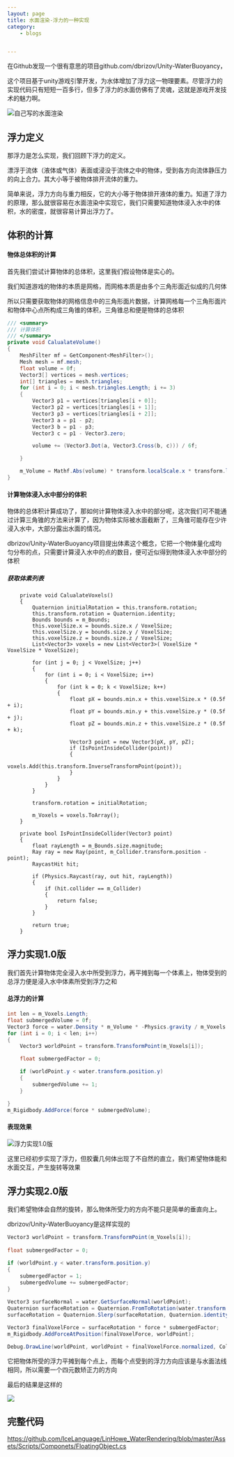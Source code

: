```yaml
---
layout: page
title: 水面渲染-浮力的一种实现
category: 
    - blogs


---
```

在Github发现一个很有意思的项目github.com/dbrizov/Unity-WaterBuoyancy，

这个项目基于unity游戏引擎开发，为水体增加了浮力这一物理要素。尽管浮力的实现代码只有短短一百多行，但多了浮力的水面仿佛有了灵魂，这就是游戏开发技术的魅力啊。

![自己写的水面渲染](http://p9sfkx5v1.bkt.clouddn.com/2018-11-04_00-38-31.png)

## 浮力定义

那浮力是怎么实现，我们回顾下浮力的定义。

漂浮于流体（液体或气体）表面或浸没于流体之中的物体，受到各方向流体静压力的向上合力。其大小等于被物体排开流体的重力。

简单来说，浮力方向与重力相反，它的大小等于物体排开液体的重力。知道了浮力的原理，那么就很容易在水面渲染中实现它，我们只需要知道物体浸入水中的体积，水的密度，就很容易计算出浮力了。

## 体积的计算

#### 物体总体积的计算

首先我们尝试计算物体的总体积，这里我们假设物体是实心的。

我们知道游戏的物体的本质是网格，而网格本质是由多个三角形面近似成的几何体

所以只需要获取物体的网格信息中的三角形面片数据，计算网格每一个三角形面片和物体中心点所构成三角锥的体积，三角锥总和便是物体的总体积

```c#
/// <summary>
/// 计算体积
/// </summary>
private void CalualateVolume()
{
    MeshFilter mf = GetComponent<MeshFilter>();
    Mesh mesh = mf.mesh;
    float volume = 0f;
    Vector3[] vertices = mesh.vertices;
    int[] triangles = mesh.triangles;
    for (int i = 0; i < mesh.triangles.Length; i += 3)
    {
        Vector3 p1 = vertices[triangles[i + 0]];
        Vector3 p2 = vertices[triangles[i + 1]];
        Vector3 p3 = vertices[triangles[i + 2]];
        Vector3 a = p1 - p2;
        Vector3 b = p1 - p3;
        Vector3 c = p1 - Vector3.zero;

        volume += (Vector3.Dot(a, Vector3.Cross(b, c))) / 6f;

    }

	m_Volume = Mathf.Abs(volume) * transform.localScale.x * transform.localScale.y * transform.localScale.z;
}
```
#### 计算物体浸入水中部分的体积

物体的总体积计算成功了，那如何计算物体浸入水中的部分呢，这次我们可不能通过计算三角锥的方法来计算了，因为物体实际被水面截断了，三角锥可能存在少许浸入水中，大部分露出水面的情况。

dbrizov/Unity-WaterBuoyancy项目提出体素这个概念，它把一个物体量化成均匀分布的点，只需要计算浸入水中的点的数目，便可近似得到物体浸入水中部分的体积

##### 获取体素列表

        private void CalualateVoxels()
        {
            Quaternion initialRotation = this.transform.rotation;
            this.transform.rotation = Quaternion.identity;
            Bounds bounds = m_Bounds;
            this.voxelSize.x = bounds.size.x / VoxelSize;
            this.voxelSize.y = bounds.size.y / VoxelSize;
            this.voxelSize.z = bounds.size.z / VoxelSize;
            List<Vector3> voxels = new List<Vector3>( VoxelSize * VoxelSize * VoxelSize);
    
            for (int j = 0; j < VoxelSize; j++)
            {
                for (int i = 0; i < VoxelSize; i++)
                {
                    for (int k = 0; k < VoxelSize; k++)
                    {
                        float pX = bounds.min.x + this.voxelSize.x * (0.5f + i);
                        float pY = bounds.min.y + this.voxelSize.y * (0.5f + j);
                        float pZ = bounds.min.z + this.voxelSize.z * (0.5f + k);
    
                        Vector3 point = new Vector3(pX, pY, pZ);
                        if (IsPointInsideCollider(point))
                        {
                            voxels.Add(this.transform.InverseTransformPoint(point));
                        }
                    }
                }
            }
    
            transform.rotation = initialRotation;
    
            m_Voxels = voxels.ToArray();
        }
    
        private bool IsPointInsideCollider(Vector3 point)
        {
            float rayLength = m_Bounds.size.magnitude;
            Ray ray = new Ray(point, m_Collider.transform.position - point);
            RaycastHit hit;
    
            if (Physics.Raycast(ray, out hit, rayLength))
            {
                if (hit.collider == m_Collider)
                {
                    return false;
                }
            }
    
            return true;
        }
## 浮力实现1.0版

我们首先计算物体完全浸入水中所受到浮力，再平摊到每一个体素上，物体受到的总浮力便是浸入水中体素所受到浮力之和

#### 总浮力的计算

```C#
int len = m_Voxels.Length;
float submergedVolume = 0f;
Vector3 force = water.Density * m_Volume * -Physics.gravity / m_Voxels.Length;//单个体素受到的浮力
for (int i = 0; i < len; i++)
{
    Vector3 worldPoint = transform.TransformPoint(m_Voxels[i]);

    float submergedFactor = 0;

    if (worldPoint.y < water.transform.position.y)
    {
        submergedVolume += 1;
    }

}
m_Rigidbody.AddForce(force * submergedVolume);
```

#### 表现效果

![浮力实现1.0版](http://p9sfkx5v1.bkt.clouddn.com/2018-11-05_13-53-40.png)

这里已经初步实现了浮力，但胶囊几何体出现了不自然的直立，我们希望物体能和水面交互，产生旋转等效果

## 浮力实现2.0版

我们希望物体会自然的旋转，那么物体所受力的方向不能只是简单的垂直向上。

dbrizov/Unity-WaterBuoyancy是这样实现的

```C#
Vector3 worldPoint = transform.TransformPoint(m_Voxels[i]);
 
float submergedFactor = 0;

if (worldPoint.y < water.transform.position.y)
{
    submergedFactor = 1;
    submergedVolume += submergedFactor;
}
 
Vector3 surfaceNormal = water.GetSurfaceNormal(worldPoint);
Quaternion surfaceRotation = Quaternion.FromToRotation(water.transform.up, surfaceNormal);
surfaceRotation = Quaternion.Slerp(surfaceRotation, Quaternion.identity, submergedFactor);

Vector3 finalVoxelForce = surfaceRotation * force * submergedFactor;
m_Rigidbody.AddForceAtPosition(finalVoxelForce, worldPoint);

Debug.DrawLine(worldPoint, worldPoint + finalVoxelForce.normalized, Color.blue);
```

它把物体所受的浮力平摊到每个点上，而每个点受到的浮力方向应该是与水面法线相同，所以需要一个四元数矫正力的方向

最后的结果是这样的

![](http://p9sfkx5v1.bkt.clouddn.com/2018-11-05_14-28-20.png)



## 完整代码

https://github.com/IceLanguage/LinHowe_WaterRendering/blob/master/Assets/Scripts/Componets/FloatingObject.cs